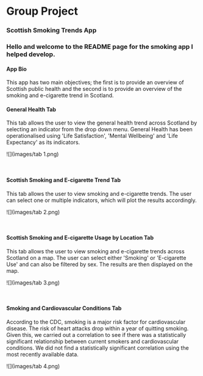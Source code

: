 # Group Project
### Scottish Smoking Trends App 

### Hello and welcome to the README page for the smoking app I helped develop.

#### App Bio

This app has two main objectives; the first is to provide an overview of Scottish public health and the second is to provide an overview of the smoking and e-cigarette trend in Scotland.

#### General Health Tab

This tab allows the user to view the general health trend across Scotland by selecting an indicator from the drop down menu. General Health has been operationalised using 'Life Satisfaction', 'Mental Wellbeing' and 'Life Expectancy' as its indicators.

![](images/tab 1.png)

<br>

#### Scottish Smoking and E-cigarette Trend Tab

This tab allows the user to view smoking and e-cigarette trends. The user can select one or multiple indicators, which will plot the results accordingly.

![](images/tab 2.png)

<br>

#### Scottish Smoking and E-cigarette Usage by Location Tab

This tab allows the user to view smoking and e-cigarette trends across Scotland on a map. The user can select either 'Smoking' or 'E-cigarette Use' and can also be filtered by sex. The results are then displayed on the map.

![](images/tab 3.png)

<br>

#### Smoking and Cardiovascular Conditions Tab

According to the CDC, smoking is a major risk factor for cardiovascular disease. The risk of heart attacks drop within a year of quitting smoking. Given this, we carried out a correlation to see if there was a statistically significant relationship between current smokers and cardiovascular conditions. We did not find a statistically significant correlation using the most recently available data.

![](images/tab 4.png)

<br>




















